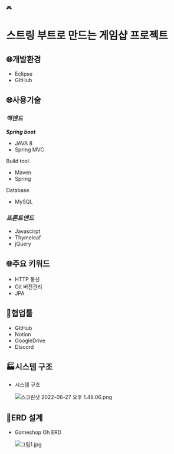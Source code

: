 🎮
# 스트링 부트로 만드는 게임샵 프로젝트

## 🌐개발환경

- Eclipse
- GItHub

## 🌐사용기술

### ***백엔드***

***Spring boot***

- JAVA 8
- Spring MVC

Build tool

- Maven
- Spring

Database

- MySQL

### ***프론트엔드***

- Javascirpt
- Thymeleaf
- jQuery

## 🌐주요 키워드

- HTTP 통신
- Git 버전관리
- JPA

## 📧협업툴

- GItHub
- Notion
- GoogleDrive
- Discord

## 🏭시스템 구조

- 시스템 구조

  ![스크린샷 2022-06-27 오후 1.48.06.png](%E1%84%89%E1%85%B3%E1%84%90%E1%85%B3%E1%84%85%E1%85%B5%E1%86%BC%20%E1%84%87%E1%85%AE%E1%84%90%E1%85%B3%E1%84%85%E1%85%A9%20%E1%84%86%E1%85%A1%E1%86%AB%E1%84%83%E1%85%B3%E1%84%82%E1%85%B3%E1%86%AB%20%E1%84%80%E1%85%A6%E1%84%8B%E1%85%B5%E1%86%B7%E1%84%89%E1%85%A3%E1%86%B8%20%E1%84%91%E1%85%B3%E1%84%85%E1%85%A9%E1%84%8C%E1%85%A6%E1%86%A8%E1%84%90%E1%85%B3%204a16ab59add54fe68f0075626b17bdf5/%E1%84%89%E1%85%B3%E1%84%8F%E1%85%B3%E1%84%85%E1%85%B5%E1%86%AB%E1%84%89%E1%85%A3%E1%86%BA_2022-06-27_%E1%84%8B%E1%85%A9%E1%84%92%E1%85%AE_1.48.06.png)

## 🔗ERD 설계

- Gameshop Oh ERD

  ![그림1.jpg](%E1%84%89%E1%85%B3%E1%84%90%E1%85%B3%E1%84%85%E1%85%B5%E1%86%BC%20%E1%84%87%E1%85%AE%E1%84%90%E1%85%B3%E1%84%85%E1%85%A9%20%E1%84%86%E1%85%A1%E1%86%AB%E1%84%83%E1%85%B3%E1%84%82%E1%85%B3%E1%86%AB%20%E1%84%80%E1%85%A6%E1%84%8B%E1%85%B5%E1%86%B7%E1%84%89%E1%85%A3%E1%86%B8%20%E1%84%91%E1%85%B3%E1%84%85%E1%85%A9%E1%84%8C%E1%85%A6%E1%86%A8%E1%84%90%E1%85%B3%204a16ab59add54fe68f0075626b17bdf5/%E1%84%80%E1%85%B3%E1%84%85%E1%85%B5%E1%86%B71.jpg)